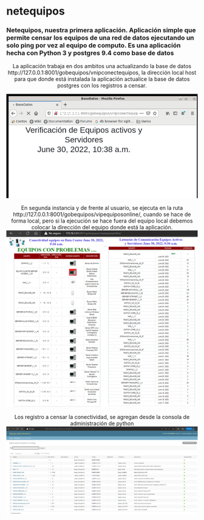 # netequipos
<h3>
  Netequipos, nuestra primera aplicación. Aplicación simple que permite censar los equipos de una red de datos ejecutando un solo ping por vez al equipo de computo. 
  Es una aplicación hecha con Python 3 y postgres 9.4 como base de datos 
</h3>
<p  align="center">
  La aplicación trabaja en dos ambitos una actualizando la base de datos  
  http://127.0.0.1:8001/gobequipos/vnipconectequipos, la dirección local host para que donde está instalada la aplicación actualice la base de datos 
  postgres con los registros a censar.      
</p> 
<p align="center">
     <img width="600" heigth="600" src="static/image/ActualizarBaseDatos.png">   
</p>

<p align="center">
En segunda instancia y de frente al usuario, se ejecuta en la ruta http://127.0.0.1:8001/gobequipos/vipequiposonline/, cuando se hace de forma local, pero si la   ejecución se hace fuera del equipo local
  debemos colocar la dirección del equipo donde está la aplicación.  
     <img width="600" heigth="600" src="static/image/aplicacion.png">          
 </p>
 
 <p align="center">
    Los registro a censar la conectividad, se agregan desde la consola de administración de python 
     <img width="600" heigth="600" src="static/image/AgregarEquipos.png">   
</p>
